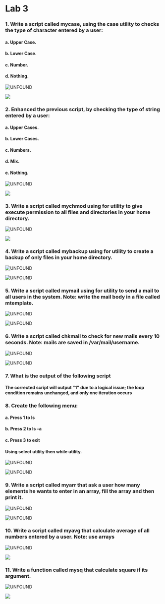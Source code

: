 # Lab 3

### 1. Write a script called mycase, using the case utility to checks the type of character entered by a user: 
#### a. Upper Case.
#### b. Lower Case.
#### c. Number.
#### d. Nothing.
![UNFOUND](https://github.com/Omnia-Mohamed88/bash_iti/blob/main/bash3/Screenshot%20from%202023-12-05%2009-13-29.png)

![](https://github.com/Omnia-Mohamed88/bash_iti/blob/main/bash3/Screenshot%20from%202023-12-05%2009-13-40.png)

### 2. Enhanced the previous script, by checking the type of string entered by a user:
#### a. Upper Cases.
#### b. Lower Cases.
#### c. Numbers.
#### d. Mix.
#### e. Nothing.
![UNFOUND](https://github.com/Omnia-Mohamed88/bash_iti/blob/main/bash3/Screenshot%20from%202023-12-06%2004-55-53.png)

![](https://github.com/Omnia-Mohamed88/bash_iti/blob/main/bash3/Screenshot%20from%202023-12-06%2004-56-02.png)

### 3. Write a script called mychmod using for utility to give execute permission to all files and directories in your home directory.
![UNFOUND](https://github.com/Omnia-Mohamed88/bash_iti/blob/main/bash3/Screenshot%20from%202023-12-06%2005-13-13.png)

![](https://github.com/Omnia-Mohamed88/bash_iti/blob/main/bash3/Screenshot%20from%202023-12-06%2005-13-26.png)

### 4. Write a script called mybackup using for utility to create a backup of only files in your home directory.
![UNFOUND](https://github.com/Omnia-Mohamed88/bash_iti/blob/main/bash3/Screenshot%20from%202023-12-06%2005-28-40.png)

![UNFOUND](https://github.com/Omnia-Mohamed88/bash_iti/blob/main/bash3/Screenshot%20from%202023-12-06%2005-28-48.png)


### 5. Write a script called mymail using for utility to send a mail to all users in the system. Note: write the mail body in a file called mtemplate.
![UNFOUND](https://github.com/Omnia-Mohamed88/bash_iti/blob/main/bash3/Screenshot%20from%202023-12-06%2005-46-37.png)

![UNFOUND](https://github.com/Omnia-Mohamed88/bash_iti/blob/main/bash3/Screenshot%20from%202023-12-06%2005-47-03.png)


### 6. Write a script called chkmail to check for new mails every 10 seconds. Note: mails are saved in /var/mail/username.
![UNFOUND](https://github.com/Omnia-Mohamed88/bash_iti/blob/main/bash3/Screenshot%20from%202023-12-06%2006-03-48.png)

![UNFOUND](https://github.com/Omnia-Mohamed88/bash_iti/blob/main/bash3/Screenshot%20from%202023-12-06%2006-03-56.png)


### 7. What is the output of the following script

#### The corrected script will output "1" due to a logical issue; the loop condition remains unchanged, and only one iteration occurs

### 8. Create the following menu:
#### a. Press 1 to ls
#### b. Press 2 to ls –a
#### c. Press 3 to exit
#### Using select utility then while utility.
![UNFOUND](https://github.com/Omnia-Mohamed88/bash_iti/blob/main/bash3/Screenshot%20from%202023-12-06%2013-02-12.png)

![UNFOUND](https://github.com/Omnia-Mohamed88/bash_iti/blob/main/bash3/Screenshot%20from%202023-12-06%2013-02-25.png)


### 9. Write a script called myarr that ask a user how many elements he wants to enter in an array, fill the array and then print it.
![UNFOUND](https://github.com/Omnia-Mohamed88/bash_iti/blob/main/bash3/Screenshot%20from%202023-12-06%2013-13-01.png)

![UNFOUND](https://github.com/Omnia-Mohamed88/bash_iti/blob/main/bash3/Screenshot%20from%202023-12-06%2013-14-59.png)


### 10. Write a script called myavg that calculate average of all numbers entered by a user. Note: use arrays
![UNFOUND](https://github.com/Omnia-Mohamed88/bash_iti/blob/main/bash3/Screenshot%20from%202023-12-06%2013-29-19.png)

![](https://github.com/Omnia-Mohamed88/bash_iti/blob/main/bash3/Screenshot%20from%202023-12-06%2013-29-53.png)


### 11. Write a function called mysq that calculate square if its argument.
![UNFOUND](https://github.com/Omnia-Mohamed88/bash_iti/blob/main/bash3/Screenshot%20from%202023-12-06%2013-42-44.png)

![](https://github.com/Omnia-Mohamed88/bash_iti/blob/main/bash3/Screenshot%20from%202023-12-06%2013-42-50.png)
